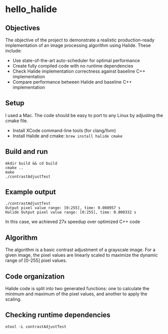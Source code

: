 # hello_halide

## Objectives
The objective of the project to demonstrate a realistic production-ready implementation of an image processing algorithm using Halide. These include:
- Use state-of-the-art auto-scheduler for optimal performance
- Create fully compiled code with no runtime dependencies 
- Check Halide implementation correctness against baseline C++ implementation
- Compare performance between Halide and baseline C++ implementation

## Setup
I used a Mac. The code should be easy to port to any Linux by adjusting the cmake file. 
- Install XCode command-line tools (for clang/llvm)
- Install Halide and cmake: ``` brew install halide cmake ```

## Build and run
``` 
mkdir build && cd build
cmake ..
make
./contrastAdjustTest 
```

## Example output
```
./contrastAdjustTest 
Output pixel value range: [0:255], time: 0.008957 s
Halide Output pixel value range: [0:255], time: 0.000332 s
```
In this case, we achieved 27x speedup over optimized C++ code

## Algorithm
The algorithm is a basic contrast adjustment of a grayscale image. For a given image, the pixel values are linearly scaled to maximize the dynamic range of [0-255] pixel values. 

## Code organization
Halide code is split into two generated functions: one to calculate the minimum and maximum of the pixel values, and another to apply the scaling. 

## Checking runtime dependencies
``` otool -L contrastAdjustTest ```



